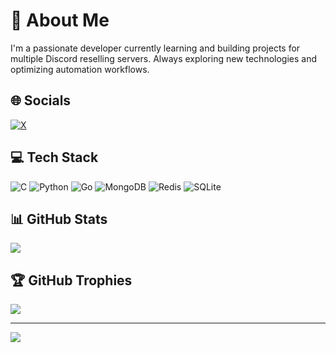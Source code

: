 # 💫 About Me  
I'm a passionate developer currently learning and building projects for multiple Discord reselling servers. Always exploring new technologies and optimizing automation workflows.  

## 🌐 Socials  
[![X](https://img.shields.io/badge/X-black.svg?logo=X&logoColor=white)](https://x.com/dev_jannis)  

## 💻 Tech Stack  
![C](https://img.shields.io/badge/C-%2300599C.svg?style=flat&logo=c&logoColor=white)  ![Python](https://img.shields.io/badge/Python-3670A0?style=flat&logo=python&logoColor=ffdd54)  ![Go](https://img.shields.io/badge/Go-%2300ADD8.svg?style=flat&logo=go&logoColor=white)  ![MongoDB](https://img.shields.io/badge/MongoDB-%234ea94b.svg?style=flat&logo=mongodb&logoColor=white)  ![Redis](https://img.shields.io/badge/Redis-%23DD0031.svg?style=flat&logo=redis&logoColor=white)  ![SQLite](https://img.shields.io/badge/SQLite-%2307405e.svg?style=flat&logo=sqlite&logoColor=white)  

## 📊 GitHub Stats  
![](https://nirzak-streak-stats.vercel.app/?user=devjannis&theme=dark&hide_border=true) 

## 🏆 GitHub Trophies  
![](https://github-profile-trophy.vercel.app/?username=devjannis&theme=radical&no-frame=false&no-bg=true&margin-w=4)  

---  
[![](https://visitcount.itsvg.in/api?id=devjannis&icon=0&color=0)](https://visitcount.itsvg.in)  

<!-- Proudly created with GPRM ( https://gprm.itsvg.in ) -->
